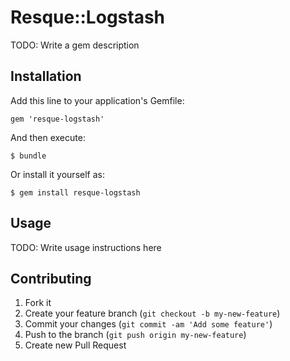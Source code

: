 # Resque::Logstash

TODO: Write a gem description

## Installation

Add this line to your application's Gemfile:

    gem 'resque-logstash'

And then execute:

    $ bundle

Or install it yourself as:

    $ gem install resque-logstash

## Usage

TODO: Write usage instructions here

## Contributing

1. Fork it
2. Create your feature branch (`git checkout -b my-new-feature`)
3. Commit your changes (`git commit -am 'Add some feature'`)
4. Push to the branch (`git push origin my-new-feature`)
5. Create new Pull Request

